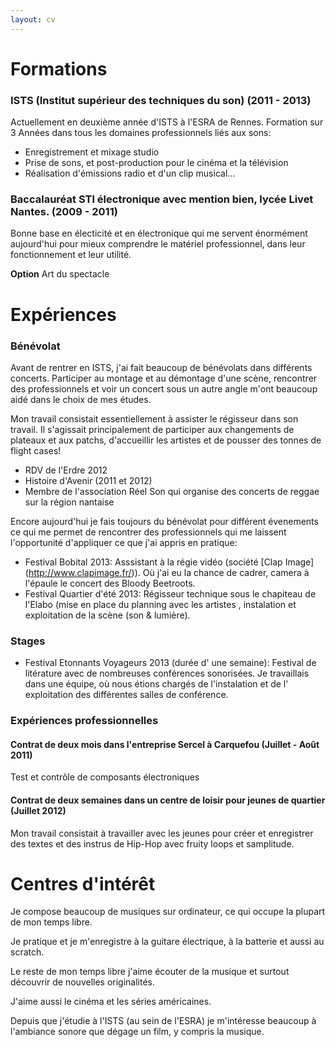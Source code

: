 ```yaml
---
layout: cv
---
```


Formations
==========
### ISTS (Institut supérieur des techniques du son) (2011 - 2013)
Actuellement en deuxième année d'ISTS à l'ESRA de Rennes.
Formation sur 3 Années dans tous les domaines professionnels liés aux sons:

- Enregistrement et mixage studio
- Prise de sons, et post-production pour le cinéma et la télévision
- Réalisation d'émissions radio et d'un clip musical...

### Baccalauréat STI électronique avec mention bien, lycée Livet Nantes. (2009 - 2011)
Bonne base en électicité et en électronique qui me servent énormément aujourd'hui pour mieux comprendre le
matériel professionnel, dans leur fonctionnement et leur utilité.

**Option** Art du spectacle

Expériences
===========
### Bénévolat
Avant de rentrer en ISTS, j'ai fait beaucoup de bénévolats dans différents concerts.
Participer au montage et au démontage d'une scène, rencontrer des professionnels et voir un concert sous un autre angle
m'ont beaucoup aidé dans le choix de mes études.

Mon travail consistait essentiellement à assister le régisseur dans
son travail.
Il s'agissait principalement de participer aux changements de plateaux et aux patchs,
d'accueillir les artistes et de pousser des tonnes de flight cases!  

- RDV de l'Erdre 2012
- Histoire d'Avenir (2011 et 2012)
- Membre de l'association Réel Son qui organise des concerts de reggae sur la région nantaise  

Encore aujourd'hui je fais toujours du bénévolat pour différent évenements ce qui me permet de rencontrer des professionnels qui me laissent l'opportunité d'appliquer ce que j'ai appris en pratique: 

- Festival Bobital 2013: Asssistant à la régie vidéo (société [Clap Image] (http://www.clapimage.fr/)). Où j'ai eu la chance de cadrer, camera à l'épaule le concert des Bloody Beetroots. 
- Festival Quartier d'été 2013: Régisseur technique sous le chapiteau de l'Elabo (mise en place du planning avec les artistes , instalation et exploitation de la scène (son & lumière). 


### Stages 
- Festival Etonnants Voyageurs 2013 (durée d' une semaine): Festival de litérature avec de nombreuses conférences sonorisées. Je travaillais dans une équipe, où nous étions chargés de l'instalation et de l' exploitation des différentes salles de conférence. 

### Expériences professionnelles
#### Contrat de deux mois dans l'entreprise Sercel à Carquefou (Juillet - Août 2011)
Test et contrôle de composants électroniques

#### Contrat de deux semaines dans un centre de loisir pour jeunes de quartier (Juillet 2012)
Mon travail consistait à travailler avec les jeunes pour créer et enregistrer des textes et
des instrus de Hip-Hop avec fruity loops et samplitude.

Centres d'intérêt
=================
Je compose beaucoup de musiques sur ordinateur, ce qui occupe la plupart de mon temps libre.

Je pratique et je m'enregistre à la guitare électrique, à la batterie et aussi au scratch.

Le reste de mon temps libre j'aime écouter de la musique et surtout découvrir de nouvelles originalités.

J'aime aussi le cinéma et les séries américaines.

Depuis que j'étudie à l'ISTS (au sein de l'ESRA) je m'intéresse beaucoup à l'ambiance sonore que dégage un film, y compris la musique.
